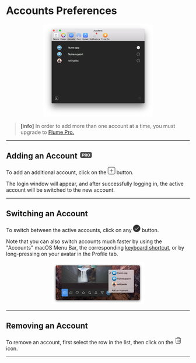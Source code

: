 # Accounts Preferences

<p style="text-align: center; margin-top: 1em;"><img src="/preferences/assets/accounts.png" width="60%" height="60%" /></p>

> **[info]**
> In order to add more than one account at a time, you must upgrade to [Flume Pro.](/preferences/flumepro.md)

------ 

## Adding an Account <img src="/preferences/assets/pro.png" width="36" height="20" /> 

To add an additional account, click on the <img src="/preferences/assets/add.png" width="20" height="20" /> button.

The login window will appear, and after successfully logging in, the active account will be switched to the new account.

------

## Switching an Account

To switch between the active accounts, click on any <img src="/preferences/assets/active.png" width="20" height="20" /> button.

Note that you can also switch accounts much faster by using the "Accounts" macOS Menu Bar, the corresponding [keyboard shortcut](/misc/keyboard-shortcuts.md), or by long-pressing on your avatar in the Profile tab.

<p style="text-align: center; margin-top: 1em;"><img src="/home/assets/multipleaccounts.png" width="50%" height="50%" /></p>

------

## Removing an Account

To remove an account, first select the row in the list, then click on the <img src="/preferences/assets/delete.png" width="20" height="20" /> icon.

------